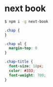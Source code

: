 # next book

```bash
$ npm i -g next-book
```

```css
.chap {
}

.chap ul {
  margin-top: 0
}

.chap-title {
  font-size: 18px;
  color: #333;
  font-weight: 700;
}
```